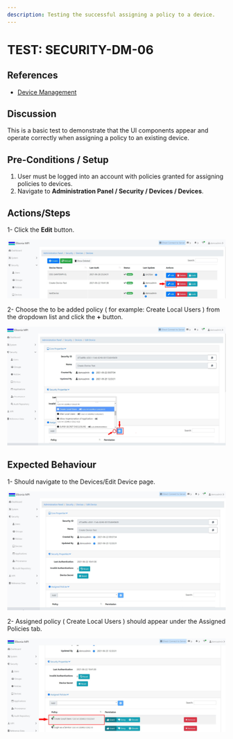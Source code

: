 ```yaml
---
description: Testing the successful assigning a policy to a device.
---
```


# TEST: SECURITY-DM-06

## References

* [Device Management](broken-reference)

## Discussion

This is a basic test to demonstrate that the UI components appear and operate correctly when assigning a policy to an existing device.

## **Pre-Conditions / Setup**

1. User must be logged into an account with policies granted for assigning policies to devices.
2. Navigate to **Administration Panel / Security / Devices / Devices**.

## Actions/Steps

1- Click the **Edit** button.

![](<../../../../../../../../../.gitbook/assets/18 (2).jpg>)

2- Choose the to be added policy ( for example: Create Local Users ) from the dropdown list and click the **+** button.

![](<../../../../../../../../../.gitbook/assets/20 (3).jpg>)

## Expected Behaviour

1- Should navigate to the Devices/Edit Device page.

![](<../../../../../../../../../.gitbook/assets/19 (2).jpg>)

2- Assigned policy ( Create Local Users ) should appear under the Assigned Policies tab.

![](<../../../../../../../../../.gitbook/assets/21 (1).jpg>)
